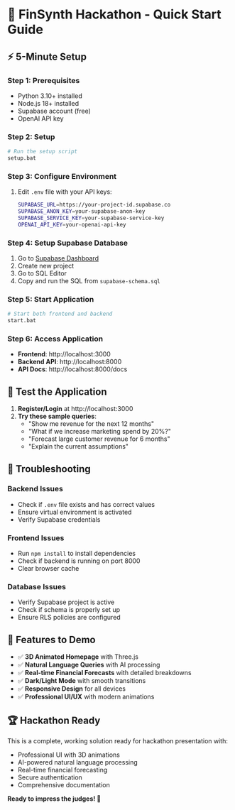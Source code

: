 # 🚀 FinSynth Hackathon - Quick Start Guide

## ⚡ **5-Minute Setup**

### **Step 1: Prerequisites**
- Python 3.10+ installed
- Node.js 18+ installed
- Supabase account (free)
- OpenAI API key

### **Step 2: Setup**
```bash
# Run the setup script
setup.bat
```

### **Step 3: Configure Environment**
1. Edit `.env` file with your API keys:
   ```bash
   SUPABASE_URL=https://your-project-id.supabase.co
   SUPABASE_ANON_KEY=your-supabase-anon-key
   SUPABASE_SERVICE_KEY=your-supabase-service-key
   OPENAI_API_KEY=your-openai-api-key
   ```

### **Step 4: Setup Supabase Database**
1. Go to [Supabase Dashboard](https://supabase.com/dashboard)
2. Create new project
3. Go to SQL Editor
4. Copy and run the SQL from `supabase-schema.sql`

### **Step 5: Start Application**
```bash
# Start both frontend and backend
start.bat
```

### **Step 6: Access Application**
- **Frontend**: http://localhost:3000
- **Backend API**: http://localhost:8000
- **API Docs**: http://localhost:8000/docs

## 🎯 **Test the Application**

1. **Register/Login** at http://localhost:3000
2. **Try these sample queries**:
   - "Show me revenue for the next 12 months"
   - "What if we increase marketing spend by 20%?"
   - "Forecast large customer revenue for 6 months"
   - "Explain the current assumptions"

## 🔧 **Troubleshooting**

### **Backend Issues**
- Check if `.env` file exists and has correct values
- Ensure virtual environment is activated
- Verify Supabase credentials

### **Frontend Issues**
- Run `npm install` to install dependencies
- Check if backend is running on port 8000
- Clear browser cache

### **Database Issues**
- Verify Supabase project is active
- Check if schema is properly set up
- Ensure RLS policies are configured

## 📱 **Features to Demo**

- ✅ **3D Animated Homepage** with Three.js
- ✅ **Natural Language Queries** with AI processing
- ✅ **Real-time Financial Forecasts** with detailed breakdowns
- ✅ **Dark/Light Mode** with smooth transitions
- ✅ **Responsive Design** for all devices
- ✅ **Professional UI/UX** with modern animations

## 🏆 **Hackathon Ready**

This is a complete, working solution ready for hackathon presentation with:
- Professional UI with 3D animations
- AI-powered natural language processing
- Real-time financial forecasting
- Secure authentication
- Comprehensive documentation

**Ready to impress the judges! 🚀**
